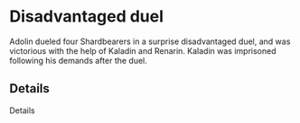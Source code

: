 # Disadvantaged duel
Adolin dueled four Shardbearers in a surprise disadvantaged duel, and was victorious with the help of Kaladin and Renarin. Kaladin was imprisoned following his demands after the duel.

## Details
Details
